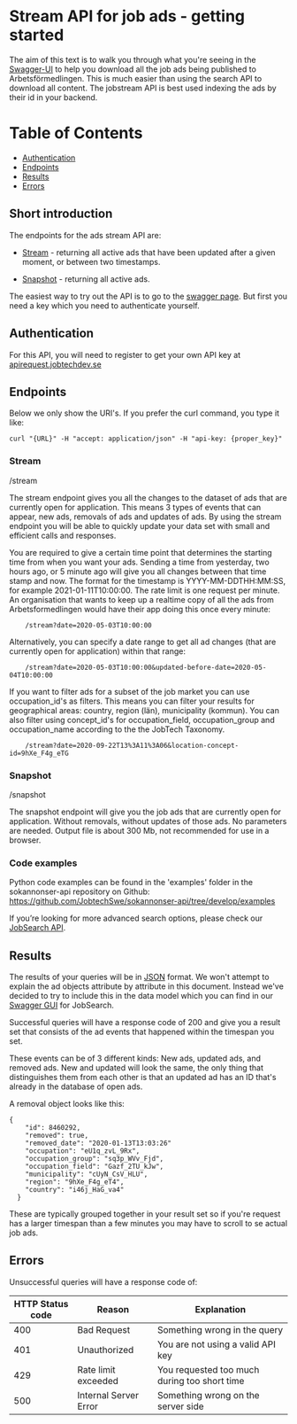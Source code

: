 # Stream API for job ads - getting started

The aim of this text is to walk you through what you're seeing in the [Swagger-UI](https://jobstream.api.jobtechdev.se) to help you download all the job ads being published to Arbetsförmedlingen. This is much easier than using the search API to download all content. The jobstream API is best used indexing the ads by their id in your backend.

# Table of Contents
* [Authentication](#Authentication)
* [Endpoints](#Endpoints)
* [Results](#Results)
* [Errors](#Errors)



## Short introduction

The endpoints for the ads stream API are:

* [Stream](#Stream) - returning all active ads that have been updated after a given moment, or between two timestamps.

* [Snapshot](#Snapshot) - returning all active ads.

The easiest way to try out the API is to go to the [swagger page](https://jobstream.api.jobtechdev.se/).
But first you need a key which you need to authenticate yourself.

## Authentication
For this API, you will need to register to get your own API key at [apirequest.jobtechdev.se](https://apirequest.jobtechdev.se)

## Endpoints
Below we only show the URI's. If you prefer the curl command, you type it like:

	curl "{URL}" -H "accept: application/json" -H "api-key: {proper_key}"
	
### Stream 
/stream

The stream endpoint gives you all the changes to the dataset of ads that are currently open for application. This means 3 types of events that can appear, new ads, removals of ads and updates of ads. By using the stream endpoint you will be able to quickly update your data set with small and efficient calls and responses. 
	
You are required to give a certain time point that determines the starting time from when you want your ads. Sending a time from yesterday, two hours ago, or 5 minute ago will give you all changes between that time stamp and now. The format for the timestamp is YYYY-MM-DDTHH:MM:SS, for example 2021-01-11T10:00:00. The rate limit is one request per minute. An organisation that wants to keep up a realtime copy of all the ads from Arbetsformedlingen would have their app doing this once every minute: 

    	/stream?date=2020-05-03T10:00:00

Alternatively, you can specify a date range to get all ad changes (that are currently open for application) within that range: 
    
    	/stream?date=2020-05-03T10:00:00&updated-before-date=2020-05-04T10:00:00
	
If you want to filter ads for a subset of the job market you can use occupation_id's as filters. This means you can filter your results for geographical areas: country, region (län), municipality (kommun). You can also filter using concept_id's for occupation_field, occupation_group and occupation_name according to the  the JobTech Taxonomy.

    	/stream?date=2020-09-22T13%3A11%3A06&location-concept-id=9hXe_F4g_eTG


### Snapshot
/snapshot

The snapshot endpoint will give you the job ads that are currently open for application. Without removals, without updates of those ads. No parameters are needed. Output file is about 300 Mb, not recommended for use in a browser.
	
### Code examples
Python code examples can be found in the 'examples' folder in the sokannonser-api repository on Github: 
https://github.com/JobtechSwe/sokannonser-api/tree/develop/examples


	
If you’re looking for more advanced search options, please check our [JobSearch API](https://jobtechdev.se/docs/apis/jobsearch/).

## Results
The results of your queries will be in [JSON](https://en.wikipedia.org/wiki/JSON) format. We won't attempt to explain the ad objects attribute by attribute in this document. Instead we've decided to try to include this in the data model which you can find in our [Swagger GUI](https://jobsearch.api.jobtechdev.se) for JobSearch.

Successful queries will have a response code of 200 and give you a result set that consists of the ad events that happened within the timespan you set. 

These events can be of 3 different kinds: New ads, updated ads, and removed ads. New and updated will look the same, the only thing that distinguishes them from each other is that an updated ad has an ID that's already in the database of open ads. 

A removal object looks like this:

	{
	    "id": 8460292,
	    "removed": true,
	    "removed_date": "2020-01-13T13:03:26"
	    "occupation": "eU1q_zvL_9Rx",
	    "occupation_group": "sq3p_WVv_Fjd",
	    "occupation_field": "Gazf_2TU_kJw",
	    "municipality": "cUyN_CsV_HLU",
	    "region": "9hXe_F4g_eT4",
	    "country": "i46j_HaG_va4"
	  }

These are typically grouped together in your result set so if you're request has a larger timespan than a few minutes you may have to scroll to se actual job ads.

## Errors
Unsuccessful queries will have a response code of:

| HTTP Status code | Reason | Explanation |
| ------------- | ------------- | -------------|
| 400 | Bad Request | Something wrong in the query |
| 401 | Unauthorized | You are not using a valid API key |
| 429 | Rate limit exceeded | You requested too much during too short time |
| 500 | Internal Server Error | Something wrong on the server side |


